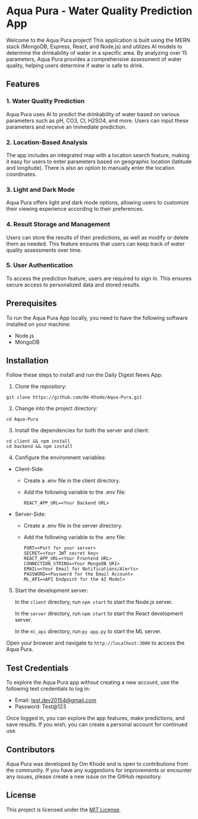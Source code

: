 # Aqua Pura - Water Quality Prediction App

Welcome to the Aqua Pura project! This application is built using the MERN stack (MongoDB, Express, React, and Node.js) and utilizes AI models to determine the drinkability of water in a specific area. By analyzing over 15 parameters, Aqua Pura provides a comprehensive assessment of water quality, helping users determine if water is safe to drink.

## Features

### 1. Water Quality Prediction

Aqua Pura uses AI to predict the drinkability of water based on various parameters such as pH, CO3, Cl, H2SO4, and more. Users can input these parameters and receive an immediate prediction.

### 2. Location-Based Analysis

The app includes an integrated map with a location search feature, making it easy for users to enter parameters based on geographic location (latitude and longitude). There is also an option to manually enter the location coordinates.

### 3. Light and Dark Mode

Aqua Pura offers light and dark mode options, allowing users to customize their viewing experience according to their preferences.

### 4. Result Storage and Management

Users can store the results of their predictions, as well as modify or delete them as needed. This feature ensures that users can keep track of water quality assessments over time.

### 5. User Authentication

To access the prediction feature, users are required to sign in. This ensures secure access to personalized data and stored results.

## Prerequisites

To run the Aqua Pura App locally, you need to have the following software installed on your machine:

- Node.js
- MongoDB

## Installation

Follow these steps to install and run the Daily Digest News App:

1. Clone the repository:

```
git clone https://github.com/Om-Khode/Aqua-Pura.git
```

2. Change into the project directory:

```
cd Aqua-Pura
```

3. Install the dependencies for both the server and client:

```
cd client && npm install
cd backend && npm install
```

4. Configure the environment variables:

- Client-Side:

    - Create a .env file in the client directory.

    - Add the following variable to the .env file:

        `REACT_APP_URL=<Your Backend URL>`

- Server-Side:

    - Create a .env file in the server directory.

    - Add the following variable to the .env file:

        ```
        PORT=<Port for your server>
        SECRET=<Your JWT secret key>
        REACT_APP_URL=<Your Frontend URL>
        CONNECTION_STRING=<Your MongoDB URI>
        EMAIL=<Your Email for Notifications/Alerts>
        PASSWORD=<Password for the Email Account>
        ML_API=<API Endpoint for the AI Model>
        ```

5. Start the development server:

    In the `client` directory, run `npm start` to start the Node.js server.
    
    In the `server` directory, run `npm start` to start the React development server.
    
    In the `ml_api` directory, run `py app.py` to start the ML server.

Open your browser and navigate to `http://localhost:3000` to access the Aqua Pura.

## Test Credentials

To explore the Aqua Pura app without creating a new account, use the following test credentials to log in:

- Email: test.dev20154@gmail.com
- Password: Test@123

Once logged in, you can explore the app features, make predictions, and save results. If you wish, you can create a personal account for continued use.

## Contributors

Aqua Pura was developed by Om Khode and is open to contributions from the community. If you have any suggestions for improvements or encounter any issues, please create a new issue on the GitHub repository.

## License

This project is licensed under the [MIT License](https://opensource.org/licenses/MIT).
